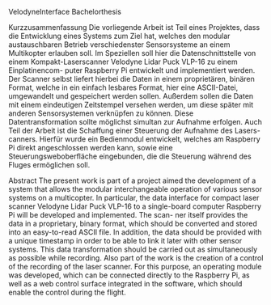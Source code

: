 VelodyneInterface
Bachelorthesis

Kurzzusammenfassung
Die vorliegende Arbeit ist Teil eines Projektes, dass die Entwicklung eines Systems zum
Ziel hat, welches den modular austauschbaren Betrieb verschiedenster Sensorsysteme
an einem Multikopter erlauben soll. Im Speziellen soll hier die Datenschnittstelle von
einem Kompakt-Laserscanner Velodyne Lidar Puck VLP-16 zu einem Einplatinencom-
puter Raspberry Pi entwickelt und implementiert werden. Der Scanner selbst liefert
hierbei die Daten in einem proprietären, binären Format, welche in ein einfach lesbares
Format, hier eine ASCII-Datei, umgewandelt und gespeichert werden sollen. Außerdem
sollen die Daten mit einem eindeutigen Zeitstempel versehen werden, um diese später
mit anderen Sensorsystemen verknüpfen zu können. Diese Datentransformation sollte
möglichst simultan zur Aufnahme erfolgen.
Auch Teil der Arbeit ist die Schaffung einer Steuerung der Aufnahme des Lasers-
canners. Hierfür wurde ein Bedienmodul entwickelt, welches am Raspberry Pi direkt
angeschlossen werden kann, sowie eine Steuerungsweboberfläche eingebunden, die die
Steuerung während des Fluges ermöglichen soll.

Abstract
The present work is part of a project aimed the development of a system that allows
the modular interchangeable operation of various sensor systems on a multicopter. In
particular, the data interface for compact laser scanner Velodyne Lidar Puck VLP-16 to
a single-board computer Raspberry Pi will be developed and implemented. The scan-
ner itself provides the data in a proprietary, binary format, which should be converted
and stored into an easy-to-read ASCII file. In addition, the data should be provided
with a unique timestamp in order to be able to link it later with other sensor systems.
This data transformation should be carried out as simultaneously as possible while
recording.
Also part of the work is the creation of a control of the recording of the laser scanner.
For this purpose, an operating module was developed, which can be connected directly
to the Raspberry Pi, as well as a web control surface integrated in the software, which
should enable the control during the flight.
